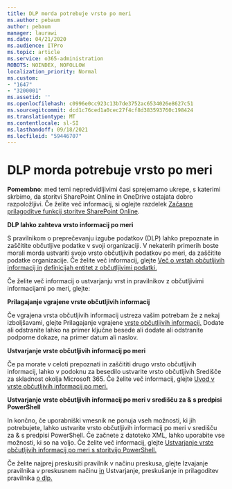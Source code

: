 ```yaml
---
title: DLP morda potrebuje vrsto po meri
ms.author: pebaum
author: pebaum
manager: laurawi
ms.date: 04/21/2020
ms.audience: ITPro
ms.topic: article
ms.service: o365-administration
ROBOTS: NOINDEX, NOFOLLOW
localization_priority: Normal
ms.custom:
- "1647"
- "3200001"
ms.assetid: ''
ms.openlocfilehash: c0996e0cc923c13b7de3752ac6534026e8627c51
ms.sourcegitcommit: dcd1c76ced1a0cec27f4cf8d383593760c198424
ms.translationtype: MT
ms.contentlocale: sl-SI
ms.lasthandoff: 09/18/2021
ms.locfileid: "59446707"
---
```

# <a name="dlp-might-need-a-custom-type"></a>DLP morda potrebuje vrsto po meri

**Pomembno**: med temi nepredvidljivimi časi sprejemamo ukrepe, s katerimi skrbimo, da storitvi SharePoint Online in OneDrive ostajata dobro razpoložljivi. Če želite več informacij, si oglejte razdelek [Začasne prilagoditve funkcij storitve SharePoint Online](https://aka.ms/ODSPAdjustments).

**DLP lahko zahteva vrsto informacij po meri**

S pravilnikom o preprečevanju izgube podatkov (DLP) lahko prepoznate in zaščitite občutljive podatke v svoji organizaciji. V nekaterih primerih boste morali morda ustvariti svojo vrsto občutljivih podatkov po meri, da zaščitite podatke organizacije. Če želite več informacij, glejte [Več o vrstah občutljivih informacij in](https://docs.microsoft.com/microsoft-365/compliance/sensitive-information-type-learn-about) [definicijah entitet z občutljivimi podatki.](https://docs.microsoft.com/microsoft-365/compliance/sensitive-information-type-entity-definitions)

Če želite več informacij o ustvarjanju vrst in pravilnikov z občutljivimi informacijami po meri, glejte: 

**Prilagajanje vgrajene vrste občutljivih informacij**

Če vgrajena vrsta občutljivih informacij ustreza vašim potrebam že z nekaj izboljšavami, glejte Prilagajanje vgrajene [vrste občutljivih informacij.](https://docs.microsoft.com/microsoft-365/compliance/customize-a-built-in-sensitive-information-type) Dodate ali odstranite lahko na primer ključne besede ali dodate ali odstranite podporne dokaze, na primer datum ali naslov.

**Ustvarjanje vrste občutljivih informacij po meri**

Če pa morate v celoti prepoznati in zaščititi drugo vrsto občutljivih informacij, lahko v podoknu za besedilo ustvarite vrsto občutljivih Središče za skladnost okolja Microsoft 365. Če želite več informacij, glejte [Uvod v vrste občutljivih informacij po meri.](https://docs.microsoft.com/microsoft-365/compliance/customize-a-built-in-sensitive-information-type)

**Ustvarjanje vrste občutljivih informacij po meri v središču za & s predpisi PowerShell**

In končno, če uporabniški vmesnik ne ponuja vseh možnosti, ki jih potrebujete, lahko ustvarite vrsto občutljivih informacij po meri v središču za & s predpisi PowerShell. Če začnete z datoteko XML, lahko uporabite vse možnosti, ki so na voljo. Če želite več informacij, glejte [Ustvarjanje vrste občutljivih informacij po meri s storitvijo PowerShell.](https://docs.microsoft.com/microsoft-365/compliance/create-a-custom-sensitive-information-type-in-scc-powershell)

Če želite najprej preskusiti pravilnik v načinu preskusa, glejte Izvajanje pravilnika v preskusnem načinu [in](https://docs.microsoft.com/microsoft-365/compliance/dlp-learn-about-dlp#implement-policy-in-test-mode) Ustvarjanje, preskušanje in prilagoditev pravilnika [o dlp.](https://docs.microsoft.com/microsoft-365/compliance/create-test-tune-dlp-policy) 